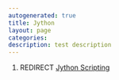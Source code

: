 ```yaml
---
autogenerated: true
title: Jython
layout: page
categories: 
description: test description
---
```


1.  REDIRECT [Jython Scripting](Jython_Scripting)
